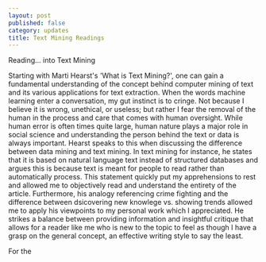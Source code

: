 ```yaml
---
layout: post
published: false
category: updates
title: Text Mining Readings
---
```

Reading... into Text Mining

Starting with Marti Hearst's 'What is Text Mining?', one can gain a fundamental understanding of the concept behind computer mining of text and its various applications for text extraction. When the words machine learning enter a conversation, my gut instinct is to cringe. Not because I believe it is wrong, unethical, or useless; but rather I fear the removal of the human in the process and care that comes with human oversight. While human error is often times quite large, human nature plays a major role in social science and understanding the person behind the text or data is always important. Hearst speaks to this when discussing the difference between data mining and text mining. In text mining for instance, he states that it is based on natural language text instead of structured databases and argues this is because text is meant for people to read rather than automatically process. This statement quickly put my apprehensions to rest and allowed me to objectively read and understand the entirety of the article. Furthermore, his analogy referencing crime fighting and the difference between dsicovering new knowlege vs. showing trends allowed me to apply his viewpoints to my personal work which I appreciated. He strikes a balance between providing information and insightful critique that allows for a reader like me who is new to the topic to feel as though I have a grasp on the general concept, an effective writing style to say the least. 

For the 

